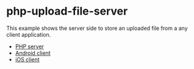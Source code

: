 # php-upload-file-server
This example shows the server side to store an uploaded file from a any client application.


  - [PHP server]
  - [Android client]
  - [iOS client]

[PHP server]:https://github.com/rchampa/php-upload-file-server
[iOS client]:https://github.com/rchampa/ios-uiimage-uploadserver
[Android client]:https://www.google.es